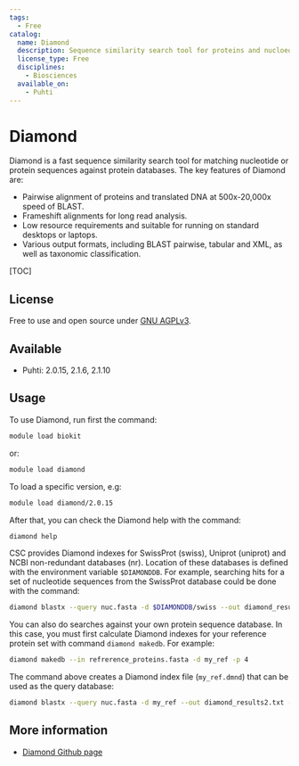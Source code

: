 ```yaml
---
tags:
  - Free
catalog:
  name: Diamond
  description: Sequence similarity search tool for proteins and nucloeotides
  license_type: Free
  disciplines:
    - Biosciences
  available_on:
    - Puhti
---
```


# Diamond

Diamond is a fast sequence similarity search tool for matching nucleotide or protein sequences against protein databases.
The key features of Diamond are:

* Pairwise alignment of proteins and translated DNA at 500x-20,000x speed of BLAST.
* Frameshift alignments for long read analysis.
* Low resource requirements and suitable for running on standard desktops or laptops.
* Various output formats, including BLAST pairwise, tabular and XML, as well as taxonomic classification.

[TOC]

## License

Free to use and open source under [GNU AGPLv3](https://www.gnu.org/licenses/agpl-3.0.en.html).

## Available

* Puhti: 2.0.15, 2.1.6, 2.1.10

## Usage

To use Diamond, run first the command:

```bash
module load biokit
```

or:

```bash
module load diamond
```

To load a specific version, e.g:

```bash
module load diamond/2.0.15
```

After that, you can check the Diamond help with the command:

```bash
diamond help
```

CSC provides Diamond indexes for SwissProt (swiss), Uniprot (uniprot) and NCBI non-redundant databases (nr). Location of these databases is defined with the environment variable `$DIAMONDDB`. For example, searching hits for a set of nucleotide sequences from the SwissProt database could be done with the command:

```bash
diamond blastx --query nuc.fasta -d $DIAMONDDB/swiss --out diamond_results.txt -p 4 --max-target-seqs 500
```

You can also do searches against your own protein sequence database. In this case, you must first calculate Diamond indexes for your reference protein set with command `diamond makedb`. For example:

```bash
diamond makedb --in refrerence_proteins.fasta -d my_ref -p 4
```

The command above creates a Diamond index file (`my_ref.dmnd`) that can be used as the query database:

```bash
diamond blastx --query nuc.fasta -d my_ref --out diamond_results2.txt -p 4 --max-target-seqs 500
```

## More information

* [Diamond Github page](https://github.com/bbuchfink/diamond)

